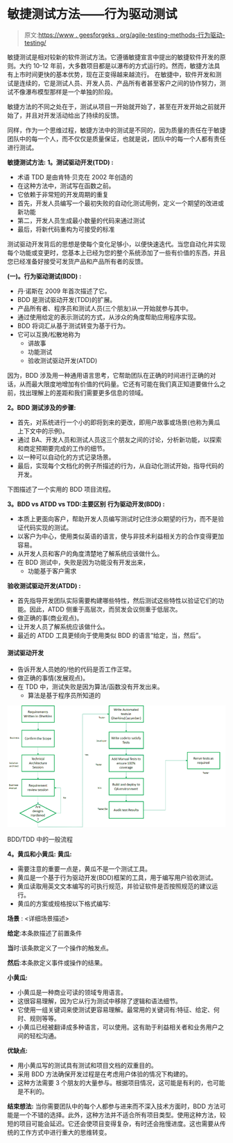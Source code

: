 # 敏捷测试方法——行为驱动测试

> 原文:[https://www . geesforgeks . org/agile-testing-methods-行为驱动-testing/](https://www.geeksforgeeks.org/agile-testing-methods-behavior-driven-testing/)

敏捷测试是相对较新的软件测试方法。它遵循敏捷宣言中提出的敏捷软件开发的原则。大约 10-12 年前，大多数项目都是以瀑布的方式运行的。然而，敏捷方法具有上市时间更快的基本优势，现在正变得越来越流行。
在敏捷中，软件开发和测试是连续的，它是测试人员、开发人员、产品所有者甚至客户之间的协作努力，测试不像瀑布模型那样是一个单独的阶段。

敏捷方法的不同之处在于，测试从项目一开始就开始了，甚至在开发开始之前就开始了，并且对开发活动给出了持续的反馈。

同样，作为一个思维过程，敏捷方法中的测试是不同的，因为质量的责任在于敏捷团队中的每一个人，而不仅仅是质量保证，也就是说，团队中的每一个人都有责任进行测试。

**敏捷测试方法:**
**1。测试驱动开发(TDD) :**

*   术语 TDD 是由肯特·贝克在 2002 年创造的
*   在这种方法中，测试写在函数之前。
*   它依赖于非常短的开发周期的重复
*   首先，开发人员编写一个最初失败的自动化测试用例，定义一个期望的改进或新功能
*   第二，开发人员生成最小数量的代码来通过测试
*   最后，将新代码重构为可接受的标准

测试驱动开发背后的思想是使每个变化足够小，以便快速迭代。当您自动化并实现每个功能或变更时，您基本上已经为您的整个系统添加了一些有价值的东西，并且您已经准备好接受可发货产品和产品所有者的反馈。

**(一)。行为驱动测试(BDD) :**

*   丹·诺斯在 2009 年首次描述了它。
*   BDD 是测试驱动开发(TDD)的扩展。
*   产品所有者、程序员和测试人员(三个朋友)从一开始就参与其中。
*   通过使用给定的表示测试的方式，从涉众的角度帮助应用程序实现。
*   BDD 将词汇从基于测试转变为基于行为。
*   它可以互换/松散地称为
    *   讲故事
    *   功能测试
    *   验收测试驱动开发(ATDD)

因为，BDD 涉及用一种通用语言思考，它帮助团队在正确的时间进行正确的对话，从而最大限度地增加有价值的代码量。它还有可能在我们真正知道要做什么之前，找出理解上的差距和我们需要更多信息的领域。

**2。BDD 测试涉及的步骤:**

*   首先，对系统进行一个小的即将到来的更改，即用户故事或场景(也称为黄瓜上下文中的示例)。
*   通过 BA、开发人员和测试人员这三个朋友之间的讨论，分析新功能，以探索和商定预期要完成的工作的细节。
*   以一种可以自动化的方式记录场景。
*   最后，实现每个文档化的例子所描述的行为，从自动化测试开始，指导代码的开发。

下图描述了一个实用的 BDD 项目流程。

**3。BDD vs ATDD vs TDD:主要区别**
**行为驱动开发(BDD) :**

*   本质上更面向客户，帮助开发人员编写测试时记住涉众期望的行为，而不是验证代码实现的测试。
*   以客户为中心，使用类似英语的语言，使与非技术利益相关方的合作变得更加容易。
*   从开发人员和客户的角度清楚地了解系统应该做什么。
*   在 BDD 测试中，失败是因为功能没有开发出来，
    *   功能基于客户需求

**验收测试驱动开发(ATDD) :**

*   首先指导开发团队实际需要构建哪些特性，然后测试这些特性以验证它们的功能。因此，ATDD 侧重于高层次，而贸发会议侧重于低层次。
*   做正确的事(商业观点)。
*   让开发人员了解系统应该做什么。
*   最近的 ATDD 工具更倾向于使用类似 BDD 的语言“给定，当，然后”。

#### 测试驱动开发

*   告诉开发人员她的/他的代码是否工作正常。
*   做正确的事情(发展观点)。
*   在 TDD 中，测试失败是因为算法/函数没有开发出来。
    *   算法是基于程序员所知道的

![](img/df1d9c1668bd3556662397a2fb4f4c4b.png)

BDD/TDD 中的一般流程

**4。黄瓜和小黄瓜:**
**黄瓜:**

*   需要注意的重要一点是，黄瓜不是一个测试工具。
*   黄瓜是一个基于行为驱动开发(BDD)框架的工具，用于编写用户验收测试。
*   黄瓜读取用英文文本编写的可执行规范，并验证软件是否按照规范的建议运行。
*   黄瓜的方案或规格按以下格式编写:

**场景** : <详细场景描述>

**给定**:本条款描述了前置条件

**当**时:该条款定义了一个操作的触发点。

**然后**:本条款定义事件或操作的结果。

**小黄瓜:**

*   小黄瓜是一种商业可读的领域专用语言。
*   这很容易理解，因为它从行为测试中移除了逻辑和语法细节。
*   它使用一组关键词来使测试更容易理解。最常用的关键词有:特征、给定、何时、规则等等。
*   小黄瓜已经被翻译成多种语言，可以使用。这有助于利益相关者和业务用户之间的轻松沟通。

**优缺点:**

*   用小黄瓜写的测试具有测试和项目文档的双重目的。
*   采用 BDD 方法确保开发过程是在考虑用户体验的情况下构建的。
*   这种方法需要 3 个朋友的大量参与。根据项目情况，这可能是有利的，也可能是不利的。

**结束想法:**
当你需要团队中的每个人都参与进来而不深入技术方面时，BDD 方法可能是一个不错的选择。此外，这种方法并不适合所有项目类型。使用这种方法，较短的项目可能会延迟。它还会使项目变得复杂，有时还会拖慢进度。这也需要从传统的工作方式中进行重大的思维转变。
